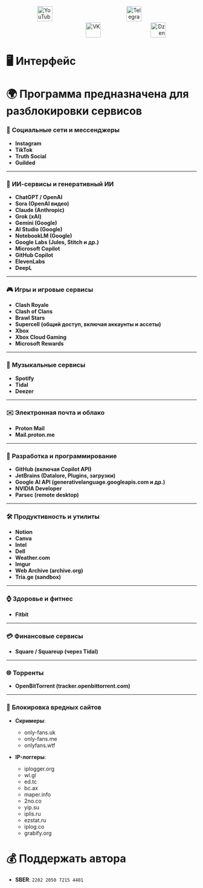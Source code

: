 <div align="center">
  <span style="display: inline-block; width: 33.3%; text-align: left;">
    <a href="https://www.youtube.com/@avencores/" target="_blank">
      <img src="https://github.com/user-attachments/assets/338bcd74-e3c3-4700-87ab-7985058bd17e" alt="YouTube" height="40">
    </a>
  </span>
  <span style="display: inline-block; width: 33.3%; text-align: center;">
    <a href="https://t.me/avencoresyt" target="_blank">
      <img src="https://github.com/user-attachments/assets/939f8beb-a49a-48cf-89b9-d610ee5c4b26" alt="Telegram" height="40">
    </a>
  </span>
  <span style="display: inline-block; width: 33.3%; text-align: right;">
    <a href="https://vk.com/avencoresvk" target="_blank">
      <img src="https://github.com/user-attachments/assets/dc109dda-9045-4a06-95a5-3399f0e21dc4" alt="VK" height="40">
    </a>
  </span>
  </span>
  <span style="display: inline-block; width: 33.3%; text-align: right;">
    <a href="https://dzen.ru/avencores" target="_blank">
      <img src="https://github.com/user-attachments/assets/bd55f5cf-963c-4eb8-9029-7b80c8c11411" alt="Dzen" height="40">
    </a>
  </span>
</div>

# 🖥 Интерфейс

# 🌍 Программа предназначена для разблокировки сервисов 
### 📱 **Социальные сети и мессенджеры**

* **Instagram**
* **TikTok**
* **Truth Social**
* **Guilded**

---

### 🧠 **ИИ-сервисы и генеративный ИИ**

* **ChatGPT / OpenAI**
* **Sora (OpenAI видео)**
* **Claude (Anthropic)**
* **Grok (xAI)**
* **Gemini (Google)**
* **AI Studio (Google)**
* **NotebookLM (Google)**
* **Google Labs (Jules, Stitch и др.)**
* **Microsoft Copilot**
* **GitHub Copilot**
* **ElevenLabs**
* **DeepL**

---

### 🎮 **Игры и игровые сервисы**

* **Clash Royale**
* **Clash of Clans**
* **Brawl Stars**
* **Supercell (общий доступ, включая аккаунты и ассеты)**
* **Xbox**
* **Xbox Cloud Gaming**
* **Microsoft Rewards**

---

### 🎵 **Музыкальные сервисы**

* **Spotify**
* **Tidal**
* **Deezer**

---

### ✉️ **Электронная почта и облако**

* **Proton Mail**
* **Mail.proton.me**

---

### 🧩 **Разработка и программирование**

* **GitHub (включая Copilot API)**
* **JetBrains (Datalore, Plugins, загрузки)**
* **Google AI API (generativelanguage.googleapis.com и др.)**
* **NVIDIA Developer**
* **Parsec (remote desktop)**

---

### 🛠 **Продуктивность и утилиты**

* **Notion**
* **Canva**
* **Intel**
* **Dell**
* **Weather.com**
* **Imgur**
* **Web Archive (archive.org)**
* **Tria.ge (sandbox)**

---

### ⌚️ **Здоровье и фитнес**

* **Fitbit**

---

### 💳 **Финансовые сервисы**

* **Square / Squareup (через Tidal)**

---

### 🌐 **Торренты**

* **OpenBitTorrent (tracker.openbittorrent.com)**

---

### 📛 **Блокировка вредных сайтов**

* **Скримеры**:

  * only-fans.uk
  * only-fans.me
  * onlyfans.wtf
* **IP-логгеры**:

  * iplogger.org
  * wl.gl
  * ed.tc
  * bc.ax
  * maper.info
  * 2no.co
  * yip.su
  * iplis.ru
  * ezstat.ru
  * iplog.co
  * grabify.org

# 💰 Поддержать автора
+ **SBER**: `2202 2050 7215 4401`